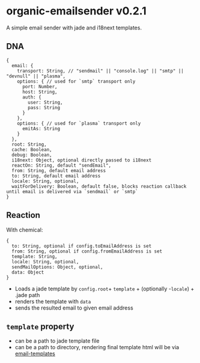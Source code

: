 # organic-emailsender v0.2.1

A simple email sender with jade and i18next templates.

## DNA

    {
      email: {
        transport: String, // "sendmail" || "console.log" || "smtp" || "devnull" || "plasma",
        options: { // used for `smtp` transport only
          port: Number,
          host: String,
          auth: {
            user: String,
            pass: String
          }
        },
        options: { // used for `plasma` transport only
          emitAs: String
        }
      },
      root: String,
      cache: Boolean,
      debug: Boolean,
      i18next: Object, optional directly passed to i18next
      reactOn: String, default "sendEmail",
      from: String, default email address
      to: String, default email address
      locale: String, optional,
      waitForDelivery: Boolean, default false, blocks reaction callback until email is delivered via `sendmail` or `smtp`
    }

## Reaction

With chemical:

    {
      to: String, optional if config.toEmailAddress is set
      from: String, optional if config.fromEmailAddress is set
      template: String,
      locale: String, optional,
      sendMailOptions: Object, optional,
      data: Object
    }

* Loads a jade template by `config.root`+ `template` + (optionally -`locale`) + .jade path
* renders the template with `data`
* sends the resulted email to given email address

## `template` property

  * can be a path to jade template file
  * can be a path to directory, rendering final template html will be via [email-templates](https://github.com/niftylettuce/node-email-templates)

